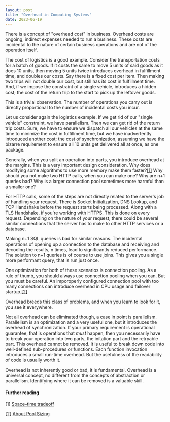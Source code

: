 ```yaml
---
layout: post
title: "Overhead in Computing Systems"
date: 2023-06-19
---
```


There is a concept of "overhead cost" in business. Overhead costs are ongoing, indirect expenses needed to run a business. These costs are incidental to the nature of certain business operations and are not of the operation itself.

The cost of logistics is a good example. Consider the transportation costs for a batch of goods. If it costs the same to move 5 units of said goods as it does 10 units, then moving 5 units twice introduces overhead in fulfillment time, and doubles our costs. Say there is a fixed cost per item. Then making two trips will not double our cost, but still has its cost in fulfillment time. And, if we impose the constraint of a single vehicle, introduces a hidden cost; the cost of the return trip to the start to pick up the leftover goods.

This is a trivial observation. The number of operations you carry out is directly proportional to the number of incidental costs you incur.

Let us consider again the logistics example. If we get rid of our "single vehicle" constraint, we have parallelism. Then we can get rid of the return trip costs. Sure, we have to ensure we dispatch all our vehicles at the same time to minimize the cost in fulfillment time, but we have inadvertently introduced another cost; the cost of synchronization, assuming we have the bizarre requirement to ensure all 10 units get delivered all at once, as one package.

Generally, when you split an operation into parts, you introduce overhead at the margins. This is a very important design consideration. Why does modifying some algorithms to use more memory make them faster?[[1]](#further-reading) Why should you not make two HTTP calls, when you can make one? Why are n+1 queries bad? Why is a larger connection pool sometimes more harmful than a smaller one?

For HTTP calls, some of the steps are not directly related to the server's job of handling your request. There is Socket Initialization, DNS Lookup, and TCP Handshake before the request starts being processed. Along with a TLS Handshake, if you're working with HTTPS. This is done on every request. Depending on the nature of your request, there could be several similar connections that the server has to make to other HTTP services or a database.

Making n+1 SQL queries is bad for similar reasons. The incidental operations of opening up a connection to the database and receiving and decoding the results, n times, lead to significantly reduced performance. The solution to n+1 queries is of course to use joins. This gives you a single more performant query, that is run just once.

One optimization for both of these scenarios is connection pooling. As a rule of thumb, you should always use connection pooling when you can. But you must be careful. An imporoperly configured connection pool with too many connections can introduce overhead in CPU usage and failover startup.[[2]](#further-reading)

Overhead breeds this class of problems, and when you learn to look for it, you see it everywhere.

Not all overhead can be eliminated though, a case in point is parallelism. Parallelism is an optimization and a very useful one, but it introduces the overhead of synchronization. If your primary requirement is operational guarantee, that is operations that *must* happen, then you necessarily have to break your operation into two parts, the initation part and the retryable part. This overhead cannot be removed. It is useful to break down code into well-defined sub-procedures or functions. Each function invocation introduces a small run-time overhead. But the usefulness of the readability of code is usually worth it.

Overhead is not inherently good or bad, it is fundamental. Overhead is a universal concept, no different from the concepts of abstraction or parallelism. Identifying where it can be removed is a valuable skill.

#### Further reading

[1] [Space–time tradeoff](https://en.wikipedia.org/wiki/Space%E2%80%93time_tradeoff)

[2] [About Pool Sizing](https://github.com/brettwooldridge/HikariCP/wiki/About-Pool-Sizing)